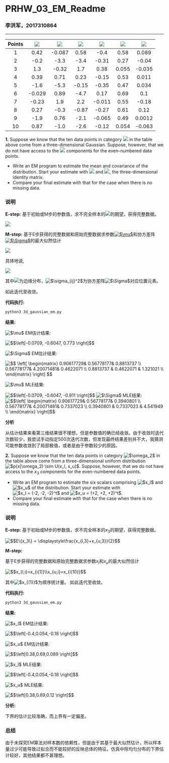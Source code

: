 # PRHW\_03\_EM_Readme

### 李洪军，2017310864

---



| Points | <img src="https://latex.codecogs.com/svg.latex?$x_1$" />  | <img src="https://latex.codecogs.com/svg.latex?$x_2$" /> | <img src="https://latex.codecogs.com/svg.latex?$x_3$" /> | <img src="https://latex.codecogs.com/svg.latex?$x_1$" /> | <img src="https://latex.codecogs.com/svg.latex?$x_2$" /> | <img src="https://latex.codecogs.com/svg.latex?$x_3$" />|
| :----: | :----: | :----: | :---: | :----: | :---: | :----: |
|   1    |  0.42  | -0.087 | 0.58  |  -0.4  | 0.58  | 0.089  |
|   2    |  -0.2  |  -3.3  | -3.4  | -0.31  | 0.27  | -0.04  |
|   3    |  1.3   | -0.32  |  1.7  |  0.38  | 0.055 | -0.035 |
|   4    |  0.39  |  0.71  | 0.23  | -0.15  | 0.53  | 0.011  |
|   5    |  -1.6  |  -5.3  | -0.15 | -0.35  | 0.47  | 0.034  |
|   6    | -0.029 |  0.89  | -4.7  |  0.17  | 0.69  |  0.1   |
|   7    | -0.23  |  1.9   |  2.2  | -0.011 | 0.55  | -0.18  |
|   8    |  0.27  |  -0.3  | -0.87 | -0.27  | 0.61  |  0.12  |
|   9    |  -1.9  |  0.76  | -2.1  | -0.065 | 0.49  | 0.0012 |
|   10   |  0.87  |  -1.0  | -2.6  | -0.12  | 0.054 | -0.063 |


**1.** Suppose we know that the ten data points in category <img src="https://latex.codecogs.com/svg.latex?$\omega_1$" /> in the table above come from a three-dimensional Gaussian. Suppose, however, that we do not have access to the <img src="https://latex.codecogs.com/svg.latex?$x_3$" /> components for the even-numbered data points.
+ Write an EM program to estimate the mean and covariance of the distribution. Start your estimate with <img src="https://latex.codecogs.com/svg.latex?$\mu_0&space;=&space;0$"/> and <img src="https://latex.codecogs.com/svg.latex?$\Sigma_0&space;=&space;I$" />, the three-dimensional identity matrix.
+ Compare your final estimate with that for the case when there is no missing data.

### 说明

**E-step:**
基于初始或M步的参数值，求不完全样本的<img src="https://latex.codecogs.com/svg.latex?$x_3$" />的期望，获得完整数据。


<img src="https://latex.codecogs.com/svg.latex?$$x_{3}=arg\mathop{\max}_{x_{3}}L(\mu,\Sigma|x)=\displaystyle\frac{1}{(2\pi)^{3/2}|\Sigma|^{1/2}}\exp\left\{-\frac{1}{2}(x-\mu)^T\Sigma^{-1}(x-\mu)\right\}$$" />


**M-step:**
基于E步获得的完整数据和原始完整数据求参数<a href="https://www.codecogs.com/eqnedit.php?latex=$\mu$" target="_blank"><img src="https://latex.codecogs.com/svg.latex?$\mu$" title="$\mu$" /></a>和协方差阵<a href="https://www.codecogs.com/eqnedit.php?latex=$\Sigma$" target="_blank"><img src="https://latex.codecogs.com/svg.latex?$\Sigma$" title="$\Sigma$" /></a>的最大似然估计


<img src="https://latex.codecogs.com/svg.latex?$$\mu=E\{x\}\\\Sigma=E\{(x-\mu)(x-\mu)^T\}$$" />


具体地说,


<img src="https://latex.codecogs.com/svg.latex?$$\mu_i=E\{x_i\}=\displaystyle\int_{E^d}x_ip(x)dx=\displaystyle\int_{-\infty}^{&plus;\infty}x_ip(x_i)dx_i\\\sigma_{ij}^2=E[(x_i-\mu_i)(x_j-\mu_j)]=\displaystyle\int_{-\infty}^{&plus;\infty}(x_i-\mu_i)(x_j-\mu_j)p(x_i,x_j)dx_ix_j$$" />


其中<img src="https://latex.codecogs.com/svg.latex?$p(x_i)$" />为边缘分布，<img src="https://latex.codecogs.com/svg.latex?$\sigma_{ij}^2$" title="$\sigma_{ij}^2$" />为协方差阵<img src="https://latex.codecogs.com/svg.latex?$\Sigma$" title="$\Sigma$" />对应位置元素。

如此迭代至收敛。


**代码执行:**
``` bash
python3 3d_gaussian_em.py
```

**结果:**

<img src="https://latex.codecogs.com/svg.latex?$\mu$" title="$\mu$" /> EM估计结果:

<img src="https://latex.codecogs.com/svg.latex?$$\left[-0.0709,&space;-0.6047,&space;0.773&space;\right]$$" title="$$\left[-0.0709, -0.6047, 0.773 \right]$$" />

<img src="https://latex.codecogs.com/svg.latex?$\Sigma$" title="$\Sigma$" /> EM估计结果:

<img src="https://latex.codecogs.com/svg.latex?$$&space;\left[&space;\begin{matrix}&space;0.90617729&&space;0.56778177&&space;0.8813737&space;\\&space;0.56778177&&space;4.20071481&&space;0.4622071&space;\\&space;0.8813737&space;&&space;0.4622071&space;&&space;1.321021&space;\\&space;\end{matrix}&space;\right]&space;$$" title="$$ \left[ \begin{matrix} 0.90617729& 0.56778177& 0.8813737 \\ 0.56778177& 4.20071481& 0.4622071 \\ 0.8813737 & 0.4622071 & 1.321021 \\ \end{matrix} \right] $$" />

<img src="https://latex.codecogs.com/svg.latex?$\mu$" title="$\mu$" /> MLE结果:

<img src="https://latex.codecogs.com/svg.latex?$$\left[-0.0709,&space;-0.6047,&space;-0.911&space;\right]$$" title="$$\left[-0.0709, -0.6047, -0.911 \right]$$" />
<img src="https://latex.codecogs.com/svg.latex?$\Sigma$" title="$\Sigma$" /> MLE结果:

<img src="https://latex.codecogs.com/svg.latex?$$\left[&space;\begin{matrix}&space;0.90617729&&space;0.56778177&&space;0.3940801&space;\\&space;0.56778177&&space;4.20071481&&space;0.7337023&space;\\&space;0.3940801&space;&&space;0.7337023&space;&&space;4.541949&space;\\&space;\end{matrix}&space;\right]$$" title="$$\left[ \begin{matrix} 0.90617729& 0.56778177& 0.3940801 \\ 0.56778177& 4.20071481& 0.7337023 \\ 0.3940801 & 0.7337023 & 4.541949 \\ \end{matrix} \right]$$" />

**分析**

从估计结果来看第三维结果很不理想，但是参数值的确已经收敛。由于收敛时迭代次数较少，我尝试手动指定500次迭代次数，但发现最终结果差别并不大，我猜测可能参数收敛到了局部极值，或者是由于参数较少的原因。



**2.** Suppose we know that the ten data points in category <img src="https://latex.codecogs.com/svg.latex?$\omega_2$" title="$\omega_2$" /> in the table above come from a three-dimensional uniform distribution <img src="https://latex.codecogs.com/svg.latex?$p(x|\omega_2)&space;\sim&space;U(x_l,&space;x_u)$" title="$p(x|\omega_2) \sim U(x_l, x_u)$" />. Suppose, however, that we do not have access to the $x_3$ components for the even-numbered data points.

+ Write an EM program to estimate the six scalars comprising <img src="https://latex.codecogs.com/svg.latex?$x_l$" title="$x_l$" /> and <img src="https://latex.codecogs.com/svg.latex?$x_l$" title="$x_u$" /> of the distribution. Start your estimate with <img src="https://latex.codecogs.com/svg.latex?$x_l&space;=&space;(-2,&space;-2,&space;-2)^t$" title="$x_l = (-2, -2, -2)^t$" /> and <img src="https://latex.codecogs.com/svg.latex?$x_u&space;=&space;(&plus;2,&space;&plus;2,&space;&plus;2)^t$" title="$x_u = (+2, +2, +2)^t$" />.
+ Compare your final estimate with that for the case when there is no missing data.

### 说明

**E-step:**
基于初始或M步的参数值，求不完全样本的$x_3$的期望，获得完整数据。

<img src="https://latex.codecogs.com/svg.latex?$$E\{x_3\}&space;=&space;\displaystyle\frac{x_{l,3}&plus;x_{u,3}}{2}$$" title="$$E\{x_3\} = \displaystyle\frac{x_{l,3}+x_{u,3}}{2}$$" />

**M-step:**

基于E步获得的完整数据和原始完整数据求参数$x_l$和$x_u$的最大似然估计

<img src="https://latex.codecogs.com/svg.latex?$$x_{l,i}=x_{i(1)}\\x_{u,i}=x_{i(10)}$$" title="$$x_{l,i}=x_{i(1)}\\x_{u,i}=x_{i(10)}$$" />

其中<img src="https://latex.codecogs.com/svg.latex?$x_{(1)}$" title="$x_{(1)}$" />为顺序统计量。
如此迭代至收敛。

**代码执行:**
``` bash
python3 3d_gaussian_em.py
```

**结果:**

<img src="https://latex.codecogs.com/svg.latex?$x_l$" title="$x_l$" /> EM估计结果:

<img src="https://latex.codecogs.com/svg.latex?$$\left[-0.4,0.054,-0.18&space;\right]$$" title="$$\left[-0.4,0.054,-0.18 \right]$$" />

<img src="https://latex.codecogs.com/svg.latex?$x_u$" title="$x_u$" /> EM估计结果:

<img src="https://latex.codecogs.com/svg.latex?$$\left[0.38,0.69,0.089&space;\right]$$" title="$$\left[0.38,0.69,0.089 \right]$$" />

<img src="https://latex.codecogs.com/svg.latex?$x_l$" title="$x_l$" /> MLE结果:

<img src="https://latex.codecogs.com/svg.latex?$$\left[-0.4,0.054,-0.18&space;\right]$$" title="$$\left[-0.4,0.054,-0.18 \right]$$" />

<img src="https://latex.codecogs.com/svg.latex?$x_u$" title="$x_u$" /> MLE结果:

<img src="https://latex.codecogs.com/svg.latex?$$\left[0.38,0.69,0.12&space;\right]$$" title="$$\left[0.38,0.69,0.12 \right]$$" />

**分析:**

下界的估计比较准确，而上界有一定偏差。

### 总结

由于未探究EM算法对样本数的依赖性，但是由于其基于最大似然估计，所以样本量过少可能导致过拟合而不能较好的反映总体的特征。仿真中除均匀分布的下界估计较好，其他结果都不甚理想。

